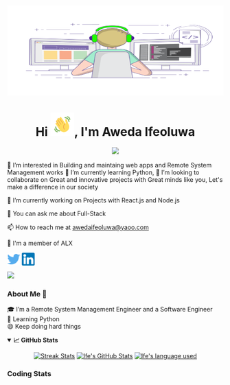 <img align="center" alt="Coding" width="600" height="210" src="https://github.com/ifelove/ifelove/blob/main/ife_code.gif">

<h1 align="center">Hi <img src="https://github.com/ifelove/ifelove/blob/main/Wave.gif" height="55px" width="55px">, I'm Aweda Ifeoluwa</h1>

<!-- Updating my readme for GitHub-->

<!-- Typing SVG by DenverCoder1 - https://github.com/DenverCoder1/readme-typing-svg -->
<p align="center">
<!--   <a href="https://github.com/DenverCoder1/readme-typing-svg"> -->
    <img src="https://readme-typing-svg.herokuapp.com?color=E22FE4&width=380&height=45&lines=Solving+Problems+in+a+Creative+ways;Doing+Hard+Things!!;&center=true"></a>

</p>

👀 I’m interested in Building and maintaing web apps and Remote System Management works
🌱 I’m currently learning Python,
💞️ I’m looking to collaborate on Great and innovative projects with Great minds like you, Let's make a difference in our society

🔭 I’m currently working on Projects with React.js and Node.js

💬 You can ask me about Full-Stack

📫 How to reach me at awedaifeoluwa@yaoo.com

🔭 I'm a member of ALX

<p align="left">
<a href="https://twitter.com/lovethSir" target="blank"><img align="center" src="https://github.com/ifelove/ifelove/blob/main/social_icons/twitter.png" title = "Twitter" alt="" height="30" /></a>
<a href="https://www.linkedin.com/in/aweda-ifeoluwa-b91b9976/" target="blank"><img align="center" src="https://github.com/ifelove/ifelove/blob/main/social_icons/linkedin.png" alt="" title = "Linkedin" height="30" /></a>
</p>

![](https://visitor-badge.glitch.me/badge?page_id=ifelove.ifelove&left_color=green&right_color=red)
<br />

<!--For adding Gif
<p><img align="right" alt="GIF" src="https://github.com/mitul3737/mitul3737/blob/main/github%20readme.gif" width="500" height="350" /></p>-->

### About Me 🚀

🎓 I’m a Remote System Management Engineer and a Software Engineer </br>
🌱 Learning Python</br>
😄 Keep doing hard things </br>

<details open="">
  <summary><b>📈 GitHub Stats</b></summary>
  <p align="center">
    <a href="https://github.com/ifelove/ifelove"><img alt="Streak Stats" src="https://github-readme-streak-stats.herokuapp.com/?user=ifelove&theme=highcontrast"/></a>
    <a href="https://github.com/ifelove/ifelove"><img alt="Ife's GitHub Stats" src="https://github-readme-stats.vercel.app/api?username=ifelove&show_icons=true&theme=merko" width=55%/></a>
    <a href="https://github.com/mitul3737/mitul3737"><img alt="Ife's language used" src="https://github-readme-stats.vercel.app/api/top-langs/?username=ifelove&layout=compact&langs_count=8&theme=gruvbox" width=40%/></a>
  
</details>

 <!--Adding private contributions count to total commits count
![Anurag's GitHub stats](https://github-readme-stats.vercel.app/api?username=mitul3737&count_private=true)-->
<!--
![Anurag's GitHub stats](https://github-readme-stats.vercel.app/api?username=anuraghazra&hide=contribs,prs)-->
<!--Showing icons
![Anurag's GitHub stats](https://github-readme-stats.vercel.app/api?username=anuraghazra&show_icons=true)-->
<!--theme colour change
![Anurag's GitHub stats](https://github-readme-stats.vercel.app/api?username=mitul3737&show_icons=true&theme=merko/dark/ radical/ merko/ gruvbox/ tokyonight/ onedark/ cobalt/ synthwave/highcontrast/ dracula)-->

### Coding Stats

<!--..-->
